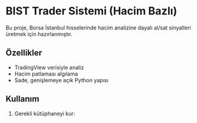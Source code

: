 # BIST Trader Sistemi (Hacim Bazlı)

Bu proje, Borsa İstanbul hisselerinde hacim analizine dayalı al/sat sinyalleri üretmek için hazırlanmıştır.

## Özellikler
- TradingView verisiyle analiz
- Hacim patlaması algılama
- Sade, genişlemeye açık Python yapısı

## Kullanım
1. Gerekli kütüphaneyi kur:
